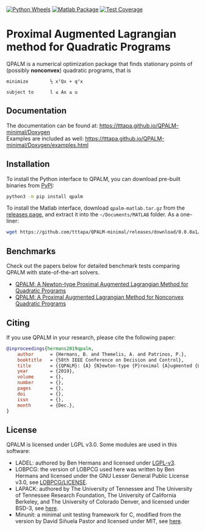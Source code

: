 [![Python Wheels](https://github.com/tttapa/QPALM-minimal/actions/workflows/wheel.yml/badge.svg)](https://github.com/tttapa/QPALM-minimal/actions/workflows/wheel.yml)
[![Matlab Package](https://github.com/tttapa/QPALM-minimal/actions/workflows/matlab.yml/badge.svg)](https://github.com/tttapa/QPALM-minimal/actions/workflows/matlab.yml)
[![Test Coverage](https://img.shields.io/endpoint?url=https://tttapa.github.io/QPALM-minimal/Coverage/shield.io.coverage.json)](https://tttapa.github.io/QPALM-minimal/Coverage/index.html)

# Proximal Augmented Lagrangian method for Quadratic Programs

QPALM is a numerical optimization package that finds stationary points of (possibly **nonconvex**) quadratic programs, that is 
```
minimize        ½ xᵀQx + qᵀx

subject to      l ≤ Ax ≤ u
```

## Documentation

The documentation can be found at: <https://tttapa.github.io/QPALM-minimal/Doxygen>  
Examples are included as well: <https://tttapa.github.io/QPALM-minimal/Doxygen/examples.html>

## Installation

To install the Python interface to QPALM, you can download pre-built binaries
from [PyPI](https://pypi.org/project/qpalm/):
```sh
python3 -m pip install qpalm
```

To install the Matlab interface, download `qpalm-matlab.tar.gz` from the 
[releases page](https://github.com/tttapa/QPALM-minimal/releases/latest), and 
extract it into the `~/Documents/MATLAB` folder. As a one-liner:
```sh
wget https://github.com/tttapa/QPALM-minimal/releases/download/0.0.0a1/qpalm-matlab.tar.gz -O- | tar xz -C ~/Documents/MATLAB
```

## Benchmarks

Check out the papers below for detailed benchmark tests comparing QPALM with state-of-the-art solvers.

 * [QPALM: A Newton-type Proximal Augmented Lagrangian Method for Quadratic Programs](https://arxiv.org/abs/1911.02934)
 * [QPALM: A Proximal Augmented Lagrangian Method for Nonconvex Quadratic Programs](https://arxiv.org/abs/2010.02653)

## Citing

If you use QPALM in your research, please cite the following paper:
```bibtex
@inproceedings{hermans2019qpalm,
	author      = {Hermans, B. and Themelis, A. and Patrinos, P.},
	booktitle   = {58th IEEE Conference on Decision and Control},
	title       = {{QPALM}: {A} {N}ewton-type {P}roximal {A}ugmented {L}agrangian {M}ethod for {Q}uadratic {P}rograms},
	year        = {2019},
	volume      = {},
	number      = {},
	pages       = {},
	doi         = {},
	issn        = {},
	month       = {Dec.},
}
```

## License

QPALM is licensed under LGPL v3.0. Some modules are used in this software: 
* LADEL: authored by Ben Hermans and licensed under [LGPL-v3](https://github.com/Benny44/LADEL/blob/master/LICENSE).
* LOBPCG: the version of LOBPCG used here was written by Ben Hermans and licensed under the GNU Lesser General Public License v3.0, see [LOBPCG/LICENSE](https://github.com/Benny44/LOBPCG/blob/master/LICENSE).
* LAPACK: authored by The University of Tennessee and The University of Tennessee Research Foundation, The University of California Berkeley, and The University of Colorado Denver, and licensed under BSD-3, see [here](https://github.com/Reference-LAPACK/lapack/blob/master/LICENSE).
* Minunit: a minimal unit testing framework for C, modified from the version by David Siñuela Pastor and licensed under MIT, see [here](https://github.com/siu/minunit/blob/master/MIT-LICENSE.txt).

